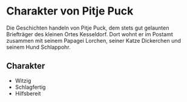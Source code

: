 # Charakter von Pitje Puck
Die Geschichten handeln von Pitje Puck, dem stets gut gelaunten Briefträger des kleinen Ortes Kesseldorf. Dort wohnt er im Postamt zusammen mit seinem Papagei Lorchen, seiner Katze Dickerchen und seinem Hund Schlappohr.
## Charakter
* Witzig
* Schlagfertig
* Hilfsbereit
